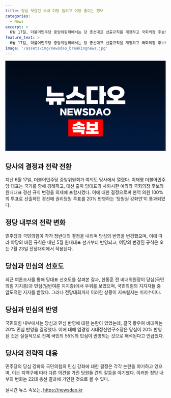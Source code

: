 ```yaml
---
title: 당심 엇갈린 속내 야당 늘리고 여당 줄이는 행보
categories:
  - News
excerpt: >
  6월 17일, 더불어민주당 중앙위원회에서는 당 총선대표 선출규칙을 개정하고 국회의장 후보와 원내대표 경선 규칙을 변경했다. 당원권 강화안으로 20%의 권리당원 투표가 통과됐다. 반면 국민의힘 전국위원회는 당원투표 80%, 여론조사 20%로 대표와 최고위원을 선출하기로 결정했다. 이 두 정당은 당심 반영에 대해 반대로 결정하여 파장을 예상하고 있다. 곧 있을 전당대회를 앞두고 각각 20% 여론조사 반영에 대한 갈등이 생겼으며, 국민의힘 내부에서도 20% 민심 반영에 대한 논란이 있었다.
feature_text: >
  6월 17일, 더불어민주당 중앙위원회에서는 당 총선대표 선출규칙을 개정하고 국회의장 후보와 원내대표 경선 규칙을 변경했다. 당원권 강화안으로 20%의 권리당원 투표가 통과됐다. 반면 국민의힘 전국위원회는 당원투표 80%, 여론조사 20%로 대표와 최고위원을 선출하기로 결정했다. 이 두 정당은 당심 반영에 대해 반대로 결정하여 파장을 예상하고 있다. 곧 있을 전당대회를 앞두고 각각 20% 여론조사 반영에 대한 갈등이 생겼으며, 국민의힘 내부에서도 20% 민심 반영에 대한 논란이 있었다.
image: '/assets/img/newsdao_breakingnews.jpg'
---
```


<p><img src="/assets/img/newsdao_breakingnews.jpg" alt="koreaapp 속보" /></p>

<h2 data-ke-size="size26">당사의 결정과 전략 전환</h2>

<p data-ke-size="size16">지난 6월 17일, 더불어민주당 중앙위원회가 여의도 당사에서 열렸다. 이재명 더불어민주당 대표는 국기를 향해 경례하고, 대선 출마 당대표의 사퇴시한 예외와 국회의장 후보와 원내대표 경선 규칙 변경을 의제에 포함시켰다. 이에 대한 결정으로써 현역 의원 100%의 투표로 선출하던 경선에 권리당원 투표를 20% 반영하는 ‘당원권 강화안’이 통과되었다.</p>

<h2 data-ke-size="size26">정당 내부의 전략 변화</h2>

<p data-ke-size="size16">민주당과 국민의힘이 각각 정반대의 결정을 내리며 당심의 반영을 변경했으며, 이에 따라 야당의 바뀐 규칙은 내년 5월 원내대표 선거부터 반영되고, 여당의 변경된 규칙은 오는 7월 23일 전당대회에서 적용된다.</p>

<h2 data-ke-size="size26">당심과 민심의 선호도</h2>

<p data-ke-size="size16">최근 여론조사를 통해 당대표 선호도를 살펴본 결과, 한동훈 전 비대위원장이 당심(국민의힘 지지층)과 민심(일반여론 지지층)에서 우위를 보였으며, 국민의힘의 지지자들 중 압도적인 지지를 받았다. 그러나 전당대회까지 이러한 상황이 지속될지는 미지수이다.</p>

<h2 data-ke-size="size26">당심과 민심의 반영</h2>

<p data-ke-size="size16">국민의힘 내부에서는 당심과 민심 반영에 대한 논란이 있었는데, 결국 황우여 비대위는 20% 민심 반영을 결정했다. 이에 대해 엄경영 시대정신연구소장은 당심이 20% 반영된 것은 실질적으로 전체 국민의 55%의 민심이 반영되는 것으로 해석된다고 언급했다.</p>

<h2 data-ke-size="size26">당사의 전략적 대응</h2>

<p data-ke-size="size16">민주당의 당심 강화와 국민의힘의 민심 강화에 대한 결정은 각각 논란을 야기하고 있으며, 이는 지역구에 따라 다른 의견을 가진 당원들 간의 갈등을 야기했다. 이러한 정당 내부의 변화는 22대 총선 결과에 기인한 것으로 볼 수 있다.</p>
실시간 뉴스 속보는, <a href="https://newsdao.kr" rel="dofollow">https://newsdao.kr</a>


